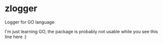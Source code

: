 # zlogger
Logger for GO language

I'm just learning GO, the package is probably not usable while you see this line here :)
